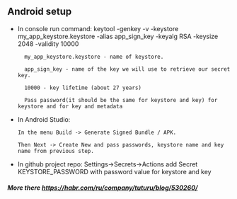 ## Android setup
- In console run command: keytool -genkey -v -keystore my_app_keystore.keystore -alias app_sign_key -keyalg RSA -keysize 2048 -validity 10000

        my_app_keystore.keystore - name of keystore.

        app_sign_key - name of the key we will use to retrieve our secret key.

        10000 - key lifetime (about 27 years)

        Pass password(it should be the same for keystore and key) for keystore and for key and metadata

- In Android Studio:

      In the menu Build -> Generate Signed Bundle / APK.

      Then Next -> Create New and pass passwords, keystore name and key name from previous step.
  
- In github project repo: Settings->Secrets->Actions add Secret KEYSTORE_PASSWORD with password value for keystore and key


 ##### More there https://habr.com/ru/company/tuturu/blog/530260/